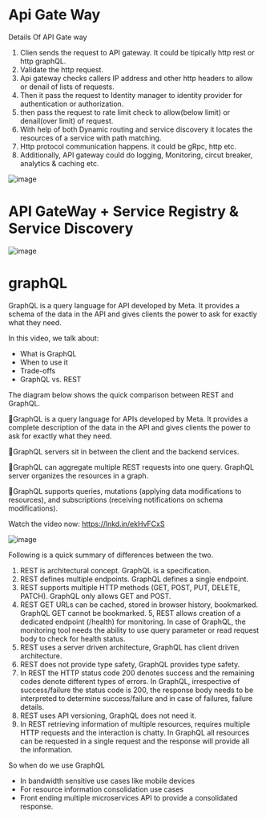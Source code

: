 # Api Gate Way

Details Of API Gate way

1. Clien sends the request to API gateway. It could be tipically http rest or http graphQL.
2. Validate the http request.
3. Api gateway checks callers IP address and other http headers to allow or denail of lists of requests.
4. Then it pass the request to Identity manager to identity provider for authentication or authorization.
5. then pass the request to rate limit check to allow(below limit) or denail(over limit) of request.
6. With help of both Dynamic routing and service discovery it locates the resources of a service with path matching.
7. Http protocol communication happens. it could be gRpc, http etc.
8. Additionally, API gateway could do logging, Monitoring, circut breaker, analytics & caching etc.

![image](https://user-images.githubusercontent.com/115500959/201331038-32eafbd9-347d-49bf-9385-2e905080b1e2.png)

# API GateWay + Service Registry & Service Discovery

![image](https://user-images.githubusercontent.com/115500959/202827056-13979bb4-78be-4b39-ab41-07c6cbaf7a02.png)

# graphQL 

GraphQL is a query language for API developed by Meta. It provides a schema of the data in the API and gives clients the power to ask for exactly what they need.

In this video, we talk about:
- What is GraphQL
- When to use it
- Trade-offs
- GraphQL vs. REST

The diagram below shows the quick comparison between REST and GraphQL.

🔹GraphQL is a query language for APIs developed by Meta. It provides a complete description of the data in the API and gives clients the power to ask for exactly what they need.

🔹GraphQL servers sit in between the client and the backend services.

🔹GraphQL can aggregate multiple REST requests into one query. GraphQL server organizes the resources in a graph.

🔹GraphQL supports queries, mutations (applying data modifications to resources), and subscriptions (receiving notifications on schema modifications).

Watch the video now: https://lnkd.in/ekHvFCxS

![image](https://user-images.githubusercontent.com/115500959/202827939-58818a48-d2ea-46da-a639-7e753571ea21.png)

Following is a quick summary of differences between the two.

1. REST is architectural concept. GraphQL is a specification.
2. REST defines multiple endpoints. GraphQL defines a single endpoint.
3. REST supports multiple HTTP methods (GET, POST, PUT, DELETE, PATCH). GraphQL only allows GET and POST.
4. REST GET URLs can be cached, stored in browser history, bookmarked. GraphQL GET cannot be bookmarked.
5, REST allows creation of a dedicated endpoint (/health) for monitoring. In case of GraphQL, the monitoring tool needs the ability to use query parameter or read request body to check for health status.
6. REST uses a server driven architecture, GraphQL has client driven architecture.
7. REST does not provide type safety, GraphQL provides type safety.
8. In REST the HTTP status code 200 denotes success and the remaining codes denote different types of errors. In GraphQL, irrespective of success/failure the status code is 200, the response body needs to be interpreted to determine success/failure and in case of failures, failure details.
9. REST uses API versioning, GraphQL does not need it.
10. In REST retrieving information of multiple resources, requires multiple HTTP requests and the interaction is chatty. In GraphQL all resources can be requested in a single request and the response will provide all the information.

So when do we use GraphQL
- In bandwidth sensitive use cases like mobile devices
- For resource information consolidation use cases
- Front ending multiple microservices API to provide a consolidated response.



